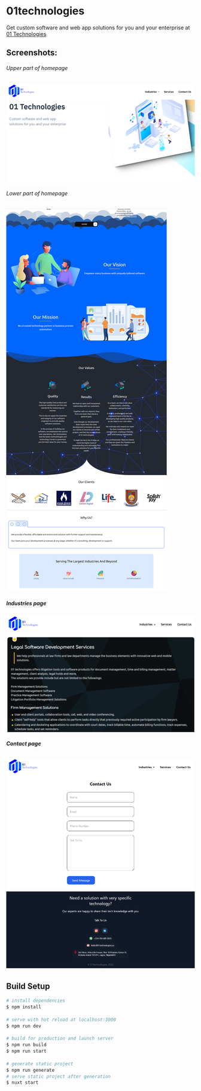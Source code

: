 # 01technologies

Get custom software and web app solutions for you and your enterprise at [01 Technologies](https://www.01technologies.co)

## Screenshots:
###### Upper part of homepage
![Top of homepage](./screenshots/01-Technologies-Home.png)
###### Lower part of homepage
![Lower part of homepage](./screenshots/01-Technologies-Home-2.png)
##### Industries page
![Industries page](./screenshots/01-Technologies-Industries.png)
##### Contact page
![Contact page](./screenshots/01-Technologies-Contact.png)
----------

## Build Setup

```bash
# install dependencies
$ npm install

# serve with hot reload at localhost:3000
$ npm run dev

# build for production and launch server
$ npm run build
$ npm run start

# generate static project
$ npm run generate
# serve static project after generation
$ nuxt start
```